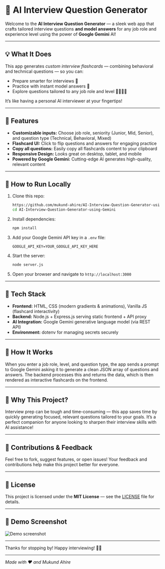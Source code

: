 # 🚀 AI Interview Question Generator

Welcome to the **AI Interview Question Generator** — a sleek web app that crafts tailored interview questions **and model answers** for any job role and experience level using the power of **Google Gemini** AI!

---

## 💡 What It Does

This app generates *custom interview flashcards* — combining behavioral and technical questions — so you can:

- Prepare smarter for interviews 🎯  
- Practice with instant model answers 💬  
- Explore questions tailored to any job role and level 👩‍💻👨‍💼  

It’s like having a personal AI interviewer at your fingertips!

---

## 🎨 Features

- **Customizable inputs:** Choose job role, seniority (Junior, Mid, Senior), and question type (Technical, Behavioral, Mixed)  
- **Flashcard UI:** Click to flip questions and answers for engaging practice  
- **Copy all questions:** Easily copy all flashcards content to your clipboard  
- **Responsive Design:** Looks great on desktop, tablet, and mobile  
- **Powered by Google Gemini:** Cutting-edge AI generates high-quality, relevant content  

---

## 🚀 How to Run Locally

1. Clone this repo:
   ```bash
   https://github.com/mukund-ahire/AI-Interview-Question-Generator-using-Gemini.git
   cd AI-Interview-Question-Generator-using-Gemini
   ```

2. Install dependencies:

   ```bash
   npm install
   ```

3. Add your Google Gemini API key in a `.env` file:

   ```
   GOOGLE_API_KEY=YOUR_GOOGLE_API_KEY_HERE
   ```

4. Start the server:

   ```bash
   node server.js
   ```

5. Open your browser and navigate to `http://localhost:3000`

---

## 🧩 Tech Stack

* **Frontend:** HTML, CSS (modern gradients & animations), Vanilla JS (flashcard interactivity)
* **Backend:** Node.js + Express.js serving static frontend + API proxy
* **AI Integration:** Google Gemini generative language model (via REST API)
* **Environment:** dotenv for managing secrets securely

---

## 💬 How It Works

When you enter a job role, level, and question type, the app sends a prompt to Google Gemini asking it to generate a clean JSON array of questions and answers. The backend processes this and returns the data, which is then rendered as interactive flashcards on the frontend.

---

## 🎯 Why This Project?

Interview prep can be tough and time-consuming — this app saves time by quickly generating focused, relevant questions tailored to your goals. It’s a perfect companion for anyone looking to sharpen their interview skills with AI assistance!

---

## 🙌 Contributions & Feedback

Feel free to fork, suggest features, or open issues!
Your feedback and contributions help make this project better for everyone.

---

## 📜 License

This project is licensed under the **MIT License** — see the [LICENSE](LICENSE) file for details.

---

## 🤖 Demo Screenshot

![Demo screenshot](https://github.com/mukund-ahire/AI-Interview-Question-Generator-using-Gemini/blob/4c8e27f2c1efca5b892a7abd8d5ebe5042396aa0/Screenshot%202025-08-10%20at%203.17.25%E2%80%AFPM.png)  <!-- Add your screenshot here -->

---

Thanks for stopping by!
Happy interviewing! 🚀🎉

---

*Made with ❤️ and Mukund Ahire*
